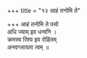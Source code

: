 +++
title = "१२ आहं तनोमि ते"

+++
आहं तनोमि ते पसो  
अधि ज्याम् इव धन्वनि ।  
क्रमस्व रिश्य इव रोहितम्  
अनवग्लायता त्वम् ॥